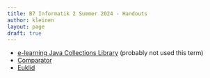 ```yaml
---
title: B7 Informatik 2 Summer 2024 - Handouts
author: kleinen
layout: page
draft: true
---
```

* [e-learning Java Collections Library](collections)
(probably not used this term)
* [Comparator](comparator)
* [Euklid](euclid)

